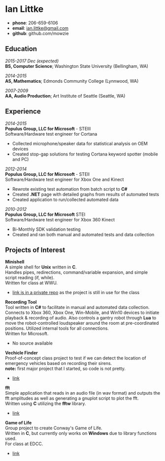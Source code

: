 Ian Littke
============

- **phone**: 206-659-6106
- **email**: ian.littke@gmail.com
- **github**: github.com/mowzie

Education
---------

*2015-2017 Dec (expected)*  
   **BS, Computer Science**; Washington State University (Bellingham, WA)

*2014-2015*  
   **AS, Mathematics**; Edmonds Community College (Lynnwood, WA)

*2007-2009*  
 **AA, Audio Production**; Art Institute of Seattle (Seattle, WA)

Experience
----------

*<datetime> 2014-2015 <datetime>*  
**Populus Group, LLC for Microsoft** - STEIII  
Software/Hardware test engineer for Cortana


* Collected microphone/speaker data for statistical analysis on OEM devices
* Created stop-gap solutions for testing Cortana keyword spotter (mobile and PC)

*<datetime> 2012-2014 <datetime>*  
**Populus Group, LLC for Microsoft** - STEII  
Software/Hardware test engineer for Xbox One and Kinect
* Rewrote existing test automation from batch script to **C#**
* Created **.NET** page with detailed graphs from results of automated tests
* Created application to run/collected automated data

*<datetime> 2010-2012 <datetime>*  
**Populus Group, LLC for Microsoft** STEI  
Software/Hardware test engineer for Xbox 360 Kinect
* Bi-Monthly SDK validation testing
* Created and ran both manual and automated tests and data collection


Projects of Interest
--------------------

**Minishell**  
   A simple shell for **Unix** written in **C**.  
Handles pipes, redirections, command/variable expansion, and simple script reading (if, while).  
Written for class at WWU.
* [link is in a private repo](https://github.com/mowzie/Portfolio/tree/master/Projects/minishell) as the project is still in use for the class

**Recording Tool**  
Tool written in **C#** to facilitate in manual and automated data collection.  
Connects to Xbox 360, Xbox One, Win-Mobile, and Win10 devices to initiate playback & recording of audio.  Also controls a gantry robot through **Lua** to move the robot-controlled loudspeaker around the room at pre-coordinated positions.  Utilized internal tools for all connections.  
Written for Microsoft.

* No source available

**Vechicle Finder**  
Proof-of-concept class project to test if we can detect the location of emergency vehicles based on recording their sirens.  
 **note:** first major project that I started, so code is not pretty.  
 * [link](https://github.com/mowzie/vehiclefinder)


**fft**  
    Simple application that reads in an audio file (in wav format) and outputs the fft amplitudes
as well as generating a gnuplot script to plot the fft.  
Written using **C** utilizing the **fftw** library.
*  [link](https://github.com/mowzie/fft)


**Game of Life**  
  Group project to create Conway's Game of Life.  
Written in **C**, but currently only works on **Windows** due to library functions used.  
For class at EDCC.
* [link](https://github.com/mowzie/Game-of-Life)

